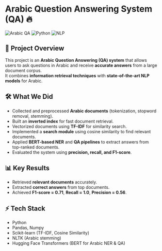 # Arabic Question Answering System (QA) 🔥

![Arabic QA](https://img.shields.io/badge/Language-Arabic-blue?style=flat-square) ![Python](https://img.shields.io/badge/Tech-Python-yellow?style=flat-square) ![NLP](https://img.shields.io/badge/Tech-NLP%2C%20BERT-orange?style=flat-square)

## 🚀 Project Overview
This project is an **Arabic Question Answering (QA) system** that allows users to ask questions in Arabic and receive **accurate answers** from a large document corpus.  
It combines **information retrieval techniques** with **state-of-the-art NLP models** for Arabic.

## 🛠 What We Did
- Collected and preprocessed **Arabic documents** (tokenization, stopword removal, stemming).  
- Built an **inverted index** for fast document retrieval.  
- Vectorized documents using **TF-IDF** for similarity search.  
- Implemented a **search module** using cosine similarity to find relevant documents.  
- Applied **BERT-based NER** and **QA pipelines** to extract answers from top-ranked documents.  
- Evaluated the system using **precision, recall, and F1-score**.

## 📊 Key Results
- Retrieved **relevant documents** accurately.  
- Extracted **correct answers** from top documents.  
- Achieved **F1-score = 0.71**, **Recall = 1.0**, **Precision = 0.56**.

## ⚡ Tech Stack
- Python 
- Pandas, Numpy  
- Scikit-learn (TF-IDF, Cosine Similarity)  
- NLTK (Arabic stemming)  
- Hugging Face Transformers (BERT for Arabic NER & QA)  

